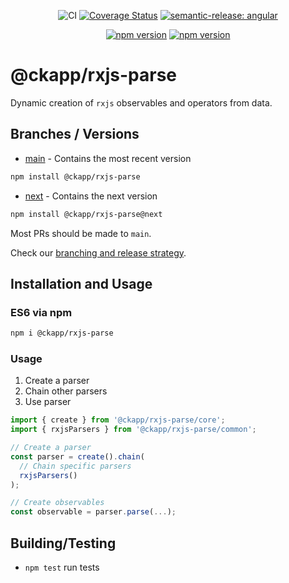 <div style="text-align: center;">

![CI][ci-main-badge]
[![Coverage Status][cov-badge]][cov-url]
[![semantic-release: angular][dep-semantic-release-badge]][dep-semantic-release-url]

</div>
<div style="text-align: center;">

[![npm version][npm-latest-badge]][npm-latest-url]
[![npm version][npm-next-badge]][npm-next-url]

</div>

# @ckapp/rxjs-parse

Dynamic creation of `rxjs` observables and operators from data.

## Branches / Versions

- [main][repo-branch-main] - Contains the most recent version

```sh
npm install @ckapp/rxjs-parse
```

- [next][repo-branch-next] - Contains the next version

```sh
npm install @ckapp/rxjs-parse@next
```

Most PRs should be made to `main`.

Check our [branching and release strategy][org-docs-branching].

## Installation and Usage

### ES6 via npm

```sh
npm i @ckapp/rxjs-parse
```

### Usage

1. Create a parser
2. Chain other parsers
3. Use parser

```ts
import { create } from '@ckapp/rxjs-parse/core';
import { rxjsParsers } from '@ckapp/rxjs-parse/common';

// Create a parser
const parser = create().chain(
  // Chain specific parsers
  rxjsParsers()
);

// Create observables
const observable = parser.parse(...);
```

## Building/Testing

- `npm test` run tests

[ci-main-badge]: https://github.com/ckapps/rxjs-parse/workflows/CI/badge.svg
[cov-badge]: https://coveralls.io/repos/github/ckapps/rxjs-parse/badge.svg?branch=main
[cov-url]: https://coveralls.io/github/ckapps/rxjs-parse?branch=main
[dep-semantic-release-badge]: https://img.shields.io/badge/semantic--release-angular-e10079?logo=semantic-release
[dep-semantic-release-url]: https://github.com/semantic-release/semantic-release
[npm-latest-badge]: https://img.shields.io/npm/v/@ckapp/rxjs-parse/latest.svg
[npm-latest-url]: https://www.npmjs.com/@ckapp/rxjs-parse
[npm-next-badge]: https://img.shields.io/npm/v/@ckapp/rxjs-parse/next.svg
[npm-next-url]: https://www.npmjs.com/@ckapp/rxjs-parse
[org-docs-branching]: https://github.com/ckapps/.github/blob/main/docs/branching.md
[repo-branch-main]: https://github.com/ckapps/rxjs-parse/commits/main
[repo-branch-next]: https://github.com/ckapps/rxjs-parse/tree/next
